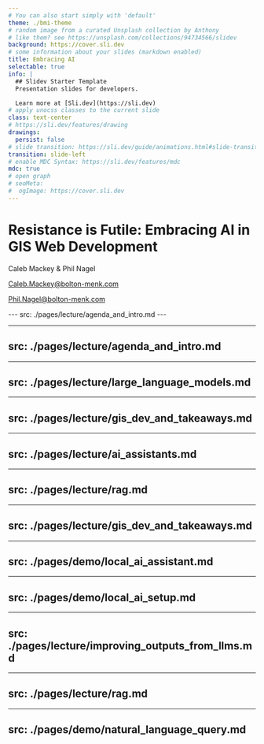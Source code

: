```yaml
---
# You can also start simply with 'default'
theme: ./bmi-theme
# random image from a curated Unsplash collection by Anthony
# like them? see https://unsplash.com/collections/94734566/slidev
background: https://cover.sli.dev
# some information about your slides (markdown enabled)
title: Embracing AI
selectable: true
info: |
  ## Slidev Starter Template
  Presentation slides for developers.

  Learn more at [Sli.dev](https://sli.dev)
# apply unocss classes to the current slide
class: text-center
# https://sli.dev/features/drawing
drawings:
  persist: false
# slide transition: https://sli.dev/guide/animations.html#slide-transitions
transition: slide-left
# enable MDC Syntax: https://sli.dev/features/mdc
mdc: true
# open graph
# seoMeta:
#  ogImage: https://cover.sli.dev
---
```


# Resistance is Futile: Embracing AI in GIS Web Development

Caleb Mackey & Phil Nagel


[Caleb.Mackey@bolton-menk.com](mailto:caleb.mackey@bolton-menk.com)

[Phil.Nagel@bolton-menk.com](mailto:phil.nagel@bolton-menk.com)
<div>
<QRCode />
</div>
---
src: ./pages/lecture/agenda_and_intro.md
---


---
src: ./pages/lecture/agenda_and_intro.md
---

---
src: ./pages/lecture/large_language_models.md
---


---
src: ./pages/lecture/gis_dev_and_takeaways.md
---

---
src: ./pages/lecture/ai_assistants.md
---

---
src: ./pages/lecture/rag.md
---

---
src: ./pages/lecture/gis_dev_and_takeaways.md
---

---
src: ./pages/demo/local_ai_assistant.md
---

---
src: ./pages/demo/local_ai_setup.md
---

---
src: ./pages/lecture/improving_outputs_from_llms.md
---

---
src: ./pages/lecture/rag.md
---

---
src: ./pages/demo/natural_language_query.md
---

<Toc text-sm minDepth="1" maxDepth="2" />
